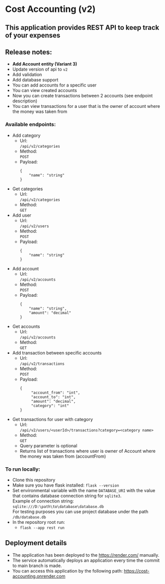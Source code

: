 # Cost Accounting (v2)

## This application provides REST API to keep track of your expenses

## Release notes:
- **Add Account entity (Variant 3)**
- Update version of api to ```v2```
- Add validation
- Add database support
- You can add accounts for a specific user
- You can view created accounts
- Now you can create transactions between 2 accounts (see endpoint description)
- You can view transactions for a user that is the owner of account where the money was taken from


### Available endpoints:

- Add category
    - Url:  
      ```/api/v2/categories```
    - Method:  
      ```POST```
    - Payload:
      ```
      {
          "name": "string"
      }
      ```
- Get categories
    - Url:  
      ```/api/v2/categories```
    - Method:  
      ```GET```
- Add user
    - Url:  
      ```/api/v2/users```
    - Method:  
      ```POST```
    - Payload:
      ```
      {
          "name": "string"
      }
      ```
- Add account
  - Url:  
    ```/api/v2/accounts```
  - Method:  
    ```POST```
  - Payload:
    ```
    {
        "name": "string",
        "amount": "decimal"
    }
    ```
- Get accounts
  - Url:  
    ```/api/v2/accounts```
  - Method:  
    ```GET```
- Add transaction between specific accounts
    - Url:  
      ```/api/v2/transactions```
    - Method:  
      ```POST```
    - Payload:
      ```
      {
           "account_from": "int",
           "account_to": "int",
           "amount": "decimal",
           "category": "int"
      }
      ```
- Get transactions for user with category
    - Url:  
      ```/api/v2/users/<userId>/transactions?category=<category name>```
    - Method:  
      ```GET```
    - Query parameter is optional
    - Returns list of transactions where user is owner of Account where the money was taken from (accountFrom)

### To run locally:

- Clone this repository
- Make sure you have flask installed: ```flask --version```
- Set environmental variable with the name ```DATABASE_URI``` with the value that contains database connection string for ```sqlite3```.  
  Example of connection string:  ```sqlite:///D:\path\to\database\database.db```  
  For testing purposes you can use project database under the path ```/db/database.db```
- In the repository root run:
  - ```flask --app rest run```

## Deployment details
- The application has been deployed to the https://render.com/ manually.  
- The service automatically deploys an application every time the commit to main branch is made. 
- You can access this application by the following path: https://cost-accounting.onrender.com